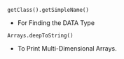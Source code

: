 ```
getClass().getSimpleName()
```
- For Finding the DATA Type

```
Arrays.deepToString()
```
- To Print Multi-Dimensional Arrays.